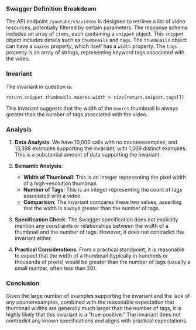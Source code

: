 ### Swagger Definition Breakdown
The API endpoint `/youtube/v3/videos` is designed to retrieve a list of video resources, potentially filtered by certain parameters. The response schema includes an array of `items`, each containing a `snippet` object. This `snippet` object includes details such as `thumbnails` and `tags`. The `thumbnails` object can have a `maxres` property, which itself has a `width` property. The `tags` property is an array of strings, representing keyword tags associated with the video.

### Invariant
The invariant in question is:

`return.snippet.thumbnails.maxres.width > size(return.snippet.tags[])`

This invariant suggests that the width of the `maxres` thumbnail is always greater than the number of tags associated with the video.

### Analysis
1. **Data Analysis**: We have 10,000 calls with no counterexamples, and 13,398 examples supporting the invariant, with 1,509 distinct examples. This is a substantial amount of data supporting the invariant.

2. **Semantic Analysis**:
   - **Width of Thumbnail**: This is an integer representing the pixel width of a high-resolution thumbnail.
   - **Number of Tags**: This is an integer representing the count of tags associated with a video.
   - **Comparison**: The invariant compares these two values, asserting that the width is always greater than the number of tags.

3. **Specification Check**: The Swagger specification does not explicitly mention any constraints or relationships between the width of a thumbnail and the number of tags. However, it does not contradict the invariant either.

4. **Practical Considerations**: From a practical standpoint, it is reasonable to expect that the width of a thumbnail (typically in hundreds or thousands of pixels) would be greater than the number of tags (usually a small number, often less than 20).

### Conclusion
Given the large number of examples supporting the invariant and the lack of any counterexamples, combined with the reasonable expectation that thumbnail widths are generally much larger than the number of tags, it is highly likely that this invariant is a "true-positive." The invariant does not contradict any known specifications and aligns with practical expectations.
